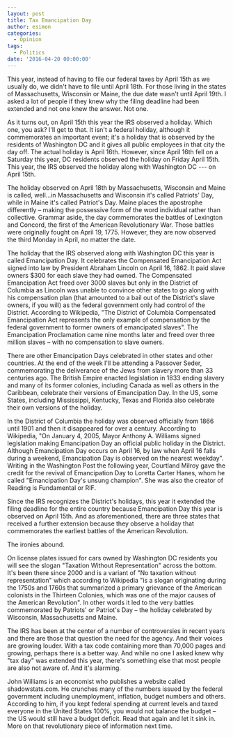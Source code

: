 ```yaml
---
layout: post
title: Tax Emancipation Day
author: esimon
categories:
  - Opinion
tags:
  - Politics
date: '2016-04-20 00:00:00'
---
```

This year, instead of having to file our federal taxes by April 15th as we usually do, we didn't have to file until April 18th. For those living in the states of Massachusetts, Wisconsin or Maine, the due date wasn't until April 19th. I asked a lot of people if they knew why the filing deadline had been extended and not one knew the answer. Not one. 

As it turns out, on April 15th this year the IRS observed a holiday. Which one, you ask? I'll get to that. It isn't a federal holiday, although it commemorates an important event; it's a holiday that is observed by the residents of Washington DC and it gives all public employees in that city the day off. The actual holiday is April 16th. However, since April 16th fell on a Saturday this year, DC residents observed the holiday on Friday April 15th. This year, the IRS observed the holiday along with Washington DC --- on April 15th. 

The holiday observed on April 18th by Massachusetts, Wisconsin and Maine is called, well…in Massachusetts and Wisconsin it's called Patriots' Day, while in Maine it's called Patriot's Day. Maine places the apostrophe differently – making the possessive form of the word individual rather than collective. Grammar aside, the day commemorates the battles of Lexington and Concord, the first of the American Revolutionary War. Those battles were originally fought on April 19, 1775. However, they are now observed the third Monday in April, no matter the date. 

The holiday that the IRS observed along with Washington DC this year is called Emancipation Day. It celebrates the Compensated Emancipation Act signed into law by President Abraham Lincoln on April 16, 1862. It paid slave owners $300 for each slave they had owned. The Compensated Emancipation Act freed over 3000 slaves but only in the District of Columbia as Lincoln was unable to convince other states to go along with his compensation plan (that amounted to a bail out of the District's slave owners, if you will) as the federal government only had control of the District. According to Wikipedia, "The District of Columbia Compensated Emancipation Act represents the only example of compensation by the federal government to former owners of emancipated slaves". The Emancipation Proclamation came nine months later and freed over three million slaves – with no compensation to slave owners. 

There are other Emancipation Days celebrated in other states and other countries. At the end of the week I'll be attending a Passover Seder, commemorating the deliverance of the Jews from slavery more than 33 centuries ago. The British Empire enacted legislation in 1833 ending slavery and many of its former colonies, including Canada as well as others in the Caribbean, celebrate their versions of Emancipation Day. In the US, some States, including Mississippi, Kentucky, Texas and Florida also celebrate their own versions of the holiday. 

In the District of Columbia the holiday was observed officially from 1866 until 1901 and then it disappeared for over a century. According to Wikipedia, "On January 4, 2005, Mayor Anthony A. Williams signed legislation making Emancipation Day an official public holiday in the District. Although Emancipation Day occurs on April 16, by law when April 16 falls during a weekend, Emancipation Day is observed on the nearest weekday". Writing in the Washington Post the following year, Courtland Milroy gave the credit for the revival of Emancipation Day to Loretta Carter Hanes, whom he called "Emancipation Day's unsung champion". She was also the creator of Reading is Fundamental or RIF. 

Since the IRS recognizes the District's holidays, this year it extended the filing deadline for the entire country because Emancipation Day this year is observed on April 15th. And as aforementioned, there are three states that received a further extension because they observe a holiday that commemorates the earliest battles of the American Revolution. 

The ironies abound. 

On license plates issued for cars owned by Washington DC residents you will see the slogan "Taxation Without Representation" across the bottom. It's been there since 2000 and is a variant of "No taxation without representation" which according to Wikipedia "is a slogan originating during the 1750s and 1760s that summarized a primary grievance of the American colonists in the Thirteen Colonies, which was one of the major causes of the American Revolution". In other words it led to the very battles commemorated by Patriots' or Patriot's Day – the holiday celebrated by Wisconsin, Massachusetts and Maine. 

The IRS has been at the center of a number of controversies in recent years and there are those that question the need for the agency. And their voices are growing louder. With a tax code containing more than 70,000 pages and growing, perhaps there is a better way. And while no one I asked knew why "tax day" was extended this year, there's something else that most people are also not aware of. And it's alarming. 

John Williams is an economist who publishes a website called shadowstats.com. He crunches many of the numbers issued by the federal government including unemployment, inflation, budget numbers and others. According to him, if you kept federal spending at current levels and taxed everyone in the United States 100%, you would not balance the budget – the US would still have a budget deficit. Read that again and let it sink in. More on that revolutionary piece of information next time. 

